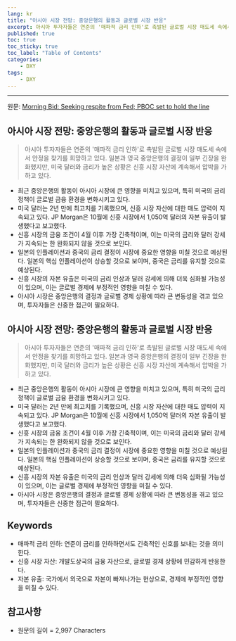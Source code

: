 ```yaml
---
lang: kr
title: "아시아 시장 전망: 중앙은행의 활동과 글로벌 시장 반응"
excerpt: 아시아 투자자들은 연준의 '매파적 금리 인하'로 촉발된 글로벌 시장 매도세 속에서 안정을 찾기를 희망하고 있다. 일본과 영국 중앙은행의 결정이 일부 긴장을 완화했지만, 미국 달러와 금리가 높은 상황은 신흥 시장 자산에 계속해서 압박을 가하고 있다.
published: true
toc: true
toc_sticky: true
toc_label: "Table of Contents"
categories:
    - DXY
tags:
    - DXY
---
```


---

  원문: [Morning Bid: Seeking respite from Fed; PBOC set to hold the line](https://www.investing.com/news/economy-news/morning-bid-seeking-respite-from-fed-pboc-set-to-hold-the-line-3783359)

## 아시아 시장 전망: 중앙은행의 활동과 글로벌 시장 반응

> 아시아 투자자들은 연준의 '매파적 금리 인하'로 촉발된 글로벌 시장 매도세 속에서 안정을 찾기를 희망하고 있다. 일본과 영국 중앙은행의 결정이 일부 긴장을 완화했지만, 미국 달러와 금리가 높은 상황은 신흥 시장 자산에 계속해서 압박을 가하고 있다.


- 최근 중앙은행의 활동이 아시아 시장에 큰 영향을 미치고 있으며, 특히 미국의 금리 정책이 글로벌 금융 환경을 변화시키고 있다.
- 미국 달러는 2년 만에 최고치를 기록했으며, 신흥 시장 자산에 대한 매도 압력이 지속되고 있다. JP Morgan은 10월에 신흥 시장에서 1,050억 달러의 자본 유출이 발생했다고 보고했다.
- 신흥 시장의 금융 조건이 4월 이후 가장 긴축적이며, 이는 미국의 금리와 달러 강세가 지속되는 한 완화되지 않을 것으로 보인다.
- 일본의 인플레이션과 중국의 금리 결정이 시장에 중요한 영향을 미칠 것으로 예상된다. 일본의 핵심 인플레이션이 상승할 것으로 보이며, 중국은 금리를 유지할 것으로 예상된다.
- 신흥 시장의 자본 유출은 미국의 금리 인상과 달러 강세에 의해 더욱 심화될 가능성이 있으며, 이는 글로벌 경제에 부정적인 영향을 미칠 수 있다.
- 아시아 시장은 중앙은행의 결정과 글로벌 경제 상황에 따라 큰 변동성을 겪고 있으며, 투자자들은 신중한 접근이 필요하다.

## 아시아 시장 전망: 중앙은행의 활동과 글로벌 시장 반응

> 아시아 투자자들은 연준의 '매파적 금리 인하'로 촉발된 글로벌 시장 매도세 속에서 안정을 찾기를 희망하고 있다. 일본과 영국 중앙은행의 결정이 일부 긴장을 완화했지만, 미국 달러와 금리가 높은 상황은 신흥 시장 자산에 계속해서 압박을 가하고 있다.


- 최근 중앙은행의 활동이 아시아 시장에 큰 영향을 미치고 있으며, 특히 미국의 금리 정책이 글로벌 금융 환경을 변화시키고 있다.
- 미국 달러는 2년 만에 최고치를 기록했으며, 신흥 시장 자산에 대한 매도 압력이 지속되고 있다. JP Morgan은 10월에 신흥 시장에서 1,050억 달러의 자본 유출이 발생했다고 보고했다.
- 신흥 시장의 금융 조건이 4월 이후 가장 긴축적이며, 이는 미국의 금리와 달러 강세가 지속되는 한 완화되지 않을 것으로 보인다.
- 일본의 인플레이션과 중국의 금리 결정이 시장에 중요한 영향을 미칠 것으로 예상된다. 일본의 핵심 인플레이션이 상승할 것으로 보이며, 중국은 금리를 유지할 것으로 예상된다.
- 신흥 시장의 자본 유출은 미국의 금리 인상과 달러 강세에 의해 더욱 심화될 가능성이 있으며, 이는 글로벌 경제에 부정적인 영향을 미칠 수 있다.
- 아시아 시장은 중앙은행의 결정과 글로벌 경제 상황에 따라 큰 변동성을 겪고 있으며, 투자자들은 신중한 접근이 필요하다.

## Keywords

- 매파적 금리 인하: 연준이 금리를 인하하면서도 긴축적인 신호를 보내는 것을 의미한다.
- 신흥 시장 자산: 개발도상국의 금융 자산으로, 글로벌 경제 상황에 민감하게 반응한다.
- 자본 유출: 국가에서 외국으로 자본이 빠져나가는 현상으로, 경제에 부정적인 영향을 미칠 수 있다.

## 참고사항

- 원문의 길이 = 2,997 Characters

